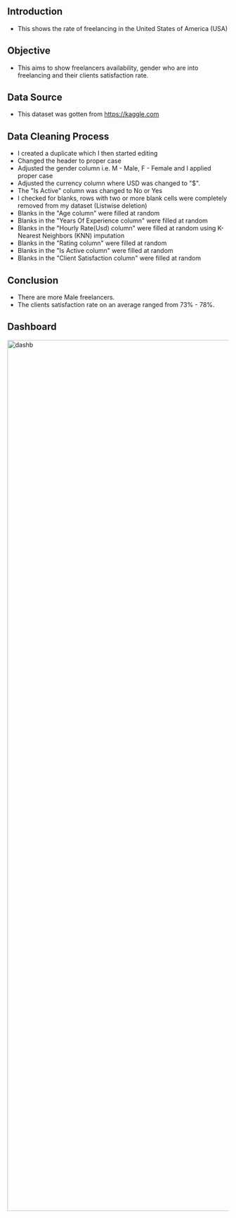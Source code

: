 
## Introduction
- This shows the rate of freelancing in the United States of America (USA)

  
## Objective
- This aims to show freelancers availability, gender who are into freelancing and their clients satisfaction rate.

  
## Data Source
- This dataset was gotten from https://kaggle.com


## Data Cleaning Process
- I created a duplicate which I then started editing
- Changed the header to proper case
- Adjusted the gender column i.e. M - Male, F - Female and I applied proper case
- Adjusted the currency column where USD was changed to "$".
- The "Is Active" column was changed to No or Yes
- I checked for blanks, rows with two or more blank cells were completely removed from my dataset (Listwise deletion)
- Blanks in the "Age column" were filled at random
- Blanks in the "Years Of Experience column" were filled at random
- Blanks in the "Hourly Rate(Usd) column" were filled at random using K-Nearest Neighbors (KNN) imputation
- Blanks in the "Rating column" were filled at random
- Blanks in the "Is Active column" were filled at random
- Blanks in the "Client Satisfaction column" were filled at random

  
## Conclusion
- There are more Male freelancers.
- The clients satisfaction rate on an average ranged from 73% - 78%.

  
## Dashboard
<img width="1503" height="1978" alt="dashb" src="https://github.com/user-attachments/assets/4898ae7c-9f46-4350-b08c-63cd288e6f77" />

